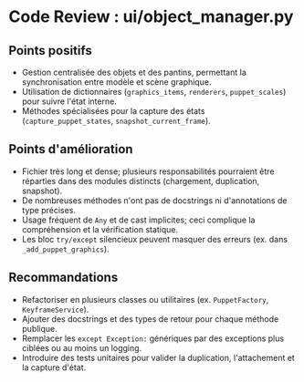 # Code Review : ui/object_manager.py

## Points positifs
- Gestion centralisée des objets et des pantins, permettant la synchronisation entre modèle et scène graphique.
- Utilisation de dictionnaires (`graphics_items`, `renderers`, `puppet_scales`) pour suivre l'état interne.
- Méthodes spécialisées pour la capture des états (`capture_puppet_states`, `snapshot_current_frame`).

## Points d'amélioration
- Fichier très long et dense; plusieurs responsabilités pourraient être réparties dans des modules distincts (chargement, duplication, snapshot).
- De nombreuses méthodes n'ont pas de docstrings ni d'annotations de type précises.
- Usage fréquent de `Any` et de cast implicites; ceci complique la compréhension et la vérification statique.
- Les bloc `try/except` silencieux peuvent masquer des erreurs (ex. dans `_add_puppet_graphics`).

## Recommandations
- Refactoriser en plusieurs classes ou utilitaires (ex. `PuppetFactory`, `KeyframeService`).
- Ajouter des docstrings et des types de retour pour chaque méthode publique.
- Remplacer les `except Exception:` génériques par des exceptions plus ciblées ou au moins un logging.
- Introduire des tests unitaires pour valider la duplication, l'attachement et la capture d'état.
